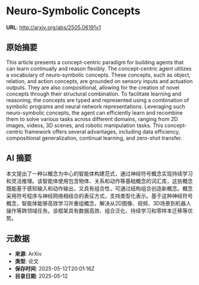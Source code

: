 # Neuro-Symbolic Concepts

**URL**: http://arxiv.org/abs/2505.06191v1

## 原始摘要

This article presents a concept-centric paradigm for building agents that can
learn continually and reason flexibly. The concept-centric agent utilizes a
vocabulary of neuro-symbolic concepts. These concepts, such as object,
relation, and action concepts, are grounded on sensory inputs and actuation
outputs. They are also compositional, allowing for the creation of novel
concepts through their structural combination. To facilitate learning and
reasoning, the concepts are typed and represented using a combination of
symbolic programs and neural network representations. Leveraging such
neuro-symbolic concepts, the agent can efficiently learn and recombine them to
solve various tasks across different domains, ranging from 2D images, videos,
3D scenes, and robotic manipulation tasks. This concept-centric framework
offers several advantages, including data efficiency, compositional
generalization, continual learning, and zero-shot transfer.


## AI 摘要

本文提出了一种以概念为中心的智能体构建范式，通过神经符号概念实现持续学习和灵活推理。该智能体使用包含物体、关系和动作等基础概念的词汇库，这些概念既能基于感知输入和动作输出，又具有组合性，可通过结构组合创造新概念。概念采用符号程序与神经网络相结合的表征方式，支持类型化表示。基于这种神经符号概念，智能体能够高效学习并重组概念，解决从2D图像、视频、3D场景到机器人操作等跨领域任务。该框架具有数据高效、组合泛化、持续学习和零样本迁移等优势。

## 元数据

- **来源**: ArXiv
- **类型**: 论文
- **保存时间**: 2025-05-12T20:01:16Z
- **目录日期**: 2025-05-12
